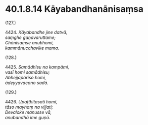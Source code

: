 # 40.1.8.14 Kāyabandhanānisaṃsa

(127.)

4424\. _Kāyabandhe jine datvā,_  
_saṃghe gaṇavaruttame;_  
_Chānisaṃse anubhomi,_  
_kammānucchavike mama._  

(128.)

4425\. _Samādhīsu na kampāmi,_  
_vasī homi samādhisu;_  
_Abhejjapariso homi,_  
_ādeyyavacano sadā._  

(129.)

4426\. _Upaṭṭhitasati homi,_  
_tāso mayhaṃ na vijjati;_  
_Devaloke manusse vā,_  
_anubandhā ime guṇā._
